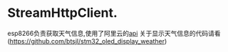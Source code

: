 # StreamHttpClient.
esp8266负责获取天气信息,使用了阿里云的[api](http://getweather.market.alicloudapi.com/lundear/weather1d?areaCode=420100)
关于显示天气信息的代码请看(https://github.com/btsjl/stm32_oled_display_weather)
